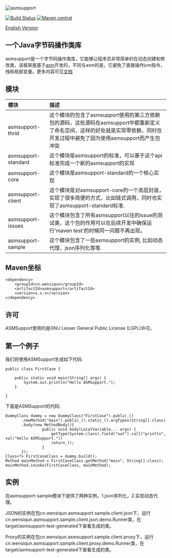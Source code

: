 ![asmsupport](http://asmsupport.github.io/images/logo.png)

[![Build Status](https://travis-ci.org/wensiqun/asmsupport.svg?branch=master)](https://travis-ci.org/wensiqun/asmsupport) [![Maven central](https://maven-badges.herokuapp.com/maven-central/cn.wensiqun/asmsupport/badge.svg)](http://search.maven.org/#search|ga|1|g%3A%22cn.wensiqun%22%20AND%20a%3A%22asmsupport%22)

[English Version](./README.md)

一个Java字节码操作类库
---
asmsupport是一个字节码操作类库，它能够让程序员非常简单的在动态创建和修改类，该框架是基于[asm](http://asm.ow2.org/)开发的，不同与asm的是，它避免了直接操作jvm指令，栈和局部变量。更多内容可见[文档](http://asmsupport.github.io)

## 模块

| 模块|描述|
|:-------------|:-------------|
|asmsupport-thrid|这个模块的包含了asmsupport使用的第三方依赖包的源码，这些源码在asmsupport中都重新定义了命名空间，这样的好处就是实现零依赖，同时在开发过程中避免了因为使用asmsupport而产生包冲突|
|asmsupport-standard|这个模块是asmsupport的标准，可以基于这个api标准完成一个新的asmsupport的实现|
|asmsupport-core|这个模块是asmsupport-standard的一个核心实现|
|asmsupport-client|这个模块是对asmsupport-core的一个高层封装，实现了很多简便的方式，比如链式调用，同时也实现了asmsupport-standard标准.|
|asmsupport-issues|这个模块包含了所有asmsupport以往的issue的测试类，这个包的作用可以在后续开发中确保运行'maven test'的时候同一问题不再出现。|
|asmsupport-sample|这个模块包含了一些asmsupport的实例, 比如动态代理，json序列化等等.|

## Maven坐标
    
    <dependency>
        <groupId>cn.wensiqun</groupId>
        <artifactId>asmsupport</artifactId>
        <version>x.x.x</version>
    </dependency>
    
## 许可

ASMSupport使用的是GNU Lesser General Public License (LGPL)许可。

## 第一个例子

我们将使用ASMSupport生成如下代码:

    public class FirstCase {
        
        public static void main(String[] args) {
            System.out.println("Hello ASMSupport.");
        }
        
    }

下面是ASMSupport的代码:

    DummyClass dummy = new DummyClass("FirstCase").public_()
           .newMethod("main").public_().static_().argTypes(String[].class)
           .body(new MethodBody(){
					public void body(LocalVariable... args) {
						getType(System.class).field("out").call("println", val("Hello ASMSupport."))
						return_();
					}
           });
    Class<?> FirstCaseClass = dummy.build();
    Method mainMethod = FirstCaseClass.getMethod("main", String[].class);
    mainMethod.invoke(FirstCaseClass, mainMethod);
    
## 实例

在asmsupport-sample模块下提供了两种实例，1.json序列化，2.实现动态代理。

JSON的实例在包cn.wensiqun.asmsupport.sample.client.json下，运行cn.wensiqun.asmsupport.sample.client.json.demo.Runner类，在target/asmsupport-test-generated下查看生成的类。

Proxy的实例在包cn.wensiqun.asmsupport.sample.client.proxy下，运行cn.wensiqun.asmsupport.sample.client.proxy.demo.Runner类，在target/asmsupport-test-generated下查看生成的类。

